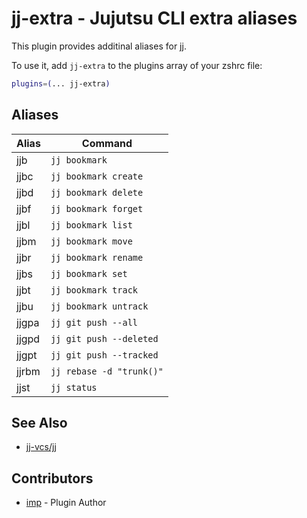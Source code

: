 # jj-extra - Jujutsu CLI extra aliases

This plugin provides additinal aliases for [jj](https://jj-vcs.github.io/jj).

To use it, add `jj-extra` to the plugins array of your zshrc file:

```zsh
plugins=(... jj-extra)
```

## Aliases

| Alias  | Command                       |
| ------ | ----------------------------- |
| jjb    | `jj bookmark`                 |
| jjbc   | `jj bookmark create`          |
| jjbd   | `jj bookmark delete`          |
| jjbf   | `jj bookmark forget`          |
| jjbl   | `jj bookmark list`            |
| jjbm   | `jj bookmark move`            |
| jjbr   | `jj bookmark rename`          |
| jjbs   | `jj bookmark set`             |
| jjbt   | `jj bookmark track`           |
| jjbu   | `jj bookmark untrack`         |
| jjgpa  | `jj git push --all`           |
| jjgpd  | `jj git push --deleted`       |
| jjgpt  | `jj git push --tracked`       |
| jjrbm  | `jj rebase -d "trunk()"`      |
| jjst   | `jj status`                   |

## See Also

- [jj-vcs/jj](https://github.com/jj-vcs/jj)

## Contributors

- [imp](https://github.com/imp) - Plugin Author
